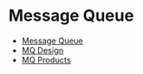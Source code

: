 # Message Queue

* [Message Queue](MQ.md)
* [MQ Design](MQ_design.md)
* [MQ Products](MQ_products.md)